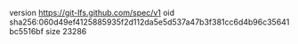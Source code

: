version https://git-lfs.github.com/spec/v1
oid sha256:060d49ef4125885935f2d112da5e5d537a47b3f381cc6d4b96c35641bc5516bf
size 23286
